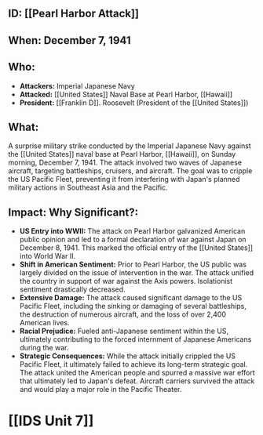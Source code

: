 ## ID: [[Pearl Harbor Attack]]

## When: December 7, 1941

## Who: 
* **Attackers:** Imperial Japanese Navy
* **Attacked:** [[United States]] Naval Base at Pearl Harbor, [[Hawaii]]
* **President:** [[Franklin D]]. Roosevelt (President of the [[United States]])

## What: 

A surprise military strike conducted by the Imperial Japanese Navy against the [[United States]] naval base at Pearl Harbor, [[Hawaii]], on Sunday morning, December 7, 1941. The attack involved two waves of Japanese aircraft, targeting battleships, cruisers, and aircraft. The goal was to cripple the US Pacific Fleet, preventing it from interfering with Japan's planned military actions in Southeast Asia and the Pacific.

## Impact: Why Significant?: 
* **US Entry into WWII:** The attack on Pearl Harbor galvanized American public opinion and led to a formal declaration of war against Japan on December 8, 1941. This marked the official entry of the [[United States]] into World War II.
* **Shift in American Sentiment:** Prior to Pearl Harbor, the US public was largely divided on the issue of intervention in the war. The attack unified the country in support of war against the Axis powers. Isolationist sentiment drastically decreased.
* **Extensive Damage:** The attack caused significant damage to the US Pacific Fleet, including the sinking or damaging of several battleships, the destruction of numerous aircraft, and the loss of over 2,400 American lives.
* **Racial Prejudice:** Fueled anti-Japanese sentiment within the US, ultimately contributing to the forced internment of Japanese Americans during the war.
* **Strategic Consequences:** While the attack initially crippled the US Pacific Fleet, it ultimately failed to achieve its long-term strategic goal. The attack united the American people and spurred a massive war effort that ultimately led to Japan's defeat. Aircraft carriers survived the attack and would play a major role in the Pacific Theater.

# [[IDS Unit 7]]